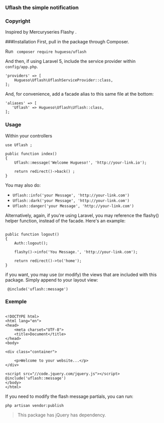 ### Uflash the simple notification

### Copyright

Inspired by Mercuryseries Flashy  .

###Installation
First, pull in the package through Composer.

Run ```  composer require hugueso/uflash  ```

And then, if using Laravel 5, include the service provider within ```config/app.php```.
```
'providers' => [
    Hugueso\Uflash\UflashServiceProvider::class,
];
```
And, for convenience, add a facade alias to this same file at the bottom:

```
'aliases' => [
   'Uflash' => Hugueso\Uflash\Uflash::class,
];

```
### Usage
Within your controllers
```
use Uflash ;

public function index()
{
    Uflash::message('Welcome Hugueso!', 'http://your-link.io');

    return redirect()->back() ;
}

```
You may also do:
- ``` Uflash::info('your Message', 'http://your-link.com') ```
- ``` Uflash::dark('your Message', 'http://your-link.com') ```
-  ``` Uflash::danger('your Message', 'http://your-link.com') ```

Alternatively, again, if you're using Laravel, you may reference the flashy() helper function, instead of the facade. Here's an example:
```

public function logout()
{
    Auth::logout();

    flashy()->info('You Message.', 'http://your-link.com');

    return redirect()->to('home');
}
``` 

if you want, you may use (or modify) the views that are included with this package. Simply append to your layout view:

```  @include('uflash::message') ```

### Exemple

```

<!DOCTYPE html>
<html lang="en">
<head>
    <meta charset="UTF-8">
    <title>Document</title>
</head>
<body>

<div class="container">

    <p>Welcome to your website...</p>
</div>

<script src="//code.jquery.com/jquery.js"></script>
@include('uflash::message')
</body>
</html>

```
If you need to modify the flash message partials, you can run:

``` php artisan vendor:publish ```

>This package has jQuery has dependency. 



